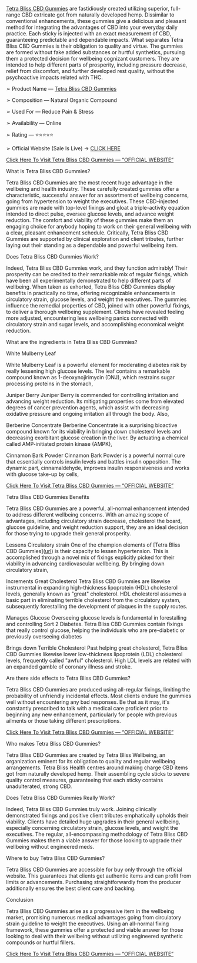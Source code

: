 [Tetra Bliss CBD Gummies](https://www.facebook.com/My.Tetra.Bliss.CBD.Gummies.Official/
) are fastidiously created utilizing superior, full-range CBD extricate got from naturally developed hemp. Dissimilar to conventional enhancements, these gummies give a delicious and pleasant method for integrating the advantages of CBD into your everyday daily practice. Each sticky is injected with an exact measurement of CBD, guaranteeing predictable and dependable impacts. What separates Tetra Bliss CBD Gummies is their obligation to quality and virtue. The gummies are formed without fake added substances or hurtful synthetics, pursuing them a protected decision for wellbeing cognizant customers. They are intended to help different parts of prosperity, including pressure decrease, relief from discomfort, and further developed rest quality, without the psychoactive impacts related with THC.

➢ Product Name — [Tetra Bliss CBD Gummies](https://www.facebook.com/Online.Tetra.Bliss.CBD.Gummies/)

‍➢ Composition — Natural Organic Compound

➢ Used For — Reduce Pain & Stress

➢ Availability — Online

➢ Rating — ⭐⭐⭐⭐⭐

➢ Official Website (Sale Is Live) → [CLICK HERE](https://www.facebook.com/Tetra.Bliss.CBD.Gummies.International/)


[Click Here To Visit Tetra Bliss CBD Gummies — “OFFICIAL WEBSITE”](https://supplementcarts.com/tetra-bliss-cbd-gummies-official/)



What is Tetra Bliss CBD Gummies?

Tetra Bliss CBD Gummies are the most recent huge advantage in the wellbeing and health industry. These carefully created gummies offer a characteristic, successful answer for an assortment of wellbeing concerns, going from hypertension to weight the executives. These CBD-injected gummies are made with top-level fixings and gloat a triple-activity equation intended to direct pulse, oversee glucose levels, and advance weight reduction. The comfort and viability of these gummies make them an engaging choice for anybody hoping to work on their general wellbeing with a clear, pleasant enhancement schedule. Critically, Tetra Bliss CBD Gummies are supported by clinical exploration and client tributes, further laying out their standing as a dependable and powerful wellbeing item.

Does Tetra Bliss CBD Gummies Work?

Indeed, Tetra Bliss CBD Gummies work, and they function admirably! Their prosperity can be credited to their remarkable mix of regular fixings, which have been all experimentally demonstrated to help different parts of wellbeing. When taken as exhorted, Tetra Bliss CBD Gummies display benefits in practically no time, offering recognizable enhancements in circulatory strain, glucose levels, and weight the executives. The gummies influence the remedial properties of CBD, joined with other powerful fixings, to deliver a thorough wellbeing supplement. Clients have revealed feeling more adjusted, encountering less wellbeing panics connected with circulatory strain and sugar levels, and accomplishing economical weight reduction.

What are the ingredients in Tetra Bliss CBD Gummies?

White Mulberry Leaf

White Mulberry Leaf is a powerful element for moderating diabetes risk by really lessening high glucose levels. The leaf contains a remarkable compound known as 1-deoxynojirimycin (DNJ), which restrains sugar processing proteins in the stomach,

Juniper Berry
Juniper Berry is commended for controlling irritation and advancing weight reduction. Its mitigating properties come from elevated degrees of cancer prevention agents, which assist with decreasing oxidative pressure and ongoing irritation all through the body. Also,

Berberine Concentrate
Berberine Concentrate is a surprising bioactive compound known for its viability in bringing down cholesterol levels and decreasing exorbitant glucose creation in the liver. By actuating a chemical called AMP-initiated protein kinase (AMPK),

Cinnamon Bark Powder
Cinnamon Bark Powder is a powerful normal cure that essentially controls insulin levels and battles insulin opposition. The dynamic part, cinnamaldehyde, improves insulin responsiveness and works with glucose take-up by cells,



[Click Here To Visit Tetra Bliss CBD Gummies — “OFFICIAL WEBSITE”](https://supplementcarts.com/tetra-bliss-cbd-gummies-official/)



Tetra Bliss CBD Gummies Benefits

Tetra Bliss CBD Gummies are a powerful, all-normal enhancement intended to address different wellbeing concerns. With an amazing scope of advantages, including circulatory strain decrease, cholesterol the board, glucose guideline, and weight reduction support, they are an ideal decision for those trying to upgrade their general prosperity.

Lessens Circulatory strain
One of the champion elements of [Tetra Bliss CBD Gummies]([url](https://healthquerys.com/tetra-bliss-cbd-gummies-reviews/
)) is their capacity to lessen hypertension. This is accomplished through a novel mix of fixings explicitly picked for their viability in advancing cardiovascular wellbeing. By bringing down circulatory strain,

Increments Great Cholesterol
Tetra Bliss CBD Gummies are likewise instrumental in expanding high-thickness lipoprotein (HDL) cholesterol levels, generally known as "great" cholesterol. HDL cholesterol assumes a basic part in eliminating terrible cholesterol from the circulatory system, subsequently forestalling the development of plaques in the supply routes.

Manages Glucose
Overseeing glucose levels is fundamental in forestalling and controlling Sort 2 Diabetes. Tetra Bliss CBD Gummies contain fixings that really control glucose, helping the individuals who are pre-diabetic or previously overseeing diabetes

Brings down Terrible Cholesterol
Past helping great cholesterol, Tetra Bliss CBD Gummies likewise lower low-thickness lipoprotein (LDL) cholesterol levels, frequently called "awful" cholesterol. High LDL levels are related with an expanded gamble of coronary illness and stroke.

Are there side effects to Tetra Bliss CBD Gummies?

Tetra Bliss CBD Gummies are produced using all-regular fixings, limiting the probability of unfriendly incidental effects. Most clients endure the gummies well without encountering any bad responses. Be that as it may, it's constantly prescribed to talk with a medical care proficient prior to beginning any new enhancement, particularly for people with previous ailments or those taking different prescriptions.



[Click Here To Visit Tetra Bliss CBD Gummies — “OFFICIAL WEBSITE”](https://supplementcarts.com/tetra-bliss-cbd-gummies-official/)



Who makes Tetra Bliss CBD Gummies?

Tetra Bliss CBD Gummies are created by Tetra Bliss Wellbeing, an organization eminent for its obligation to quality and regular wellbeing arrangements. Tetra Bliss Health centres around making charge CBD items got from naturally developed hemp. Their assembling cycle sticks to severe quality control measures, guaranteeing that each sticky contains unadulterated, strong CBD.

Does Tetra Bliss CBD Gummies Really Work?

Indeed, Tetra Bliss CBD Gummies truly work. Joining clinically demonstrated fixings and positive client tributes emphatically upholds their viability. Clients have detailed huge upgrades in their general wellbeing, especially concerning circulatory strain, glucose levels, and weight the executives. The regular, all-encompassing methodology of Tetra Bliss CBD Gummies makes them a viable answer for those looking to upgrade their wellbeing without engineered meds.

Where to buy Tetra Bliss CBD Gummies?

Tetra Bliss CBD Gummies are accessible for buy only through the official website. This guarantees that clients get authentic items and can profit from limits or advancements. Purchasing straightforwardly from the producer additionally ensures the best client care and backing.

Conclusion

Tetra Bliss CBD Gummies arise as a progressive item in the wellbeing market, promising numerous medical advantages going from circulatory strain guideline to weight the executives. Using an all-normal fixing framework, these gummies offer a protected and viable answer for those looking to deal with their wellbeing without utilizing engineered synthetic compounds or hurtful fillers.


[Click Here To Visit Tetra Bliss CBD Gummies — “OFFICIAL WEBSITE”](https://supplementcarts.com/tetra-bliss-cbd-gummies-official/)
